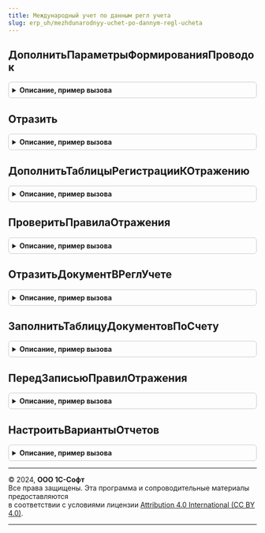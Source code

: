 ```yaml
---
title: Международный учет по данным регл учета
slug: erp_uh/mezhdunarodnyy-uchet-po-dannym-regl-ucheta
---
```



## ДополнитьПараметрыФормированияПроводок
<details style="margin: 1em 0; padding: 0.5em; border: 1px solid #ccc; border-radius: 6px;">

<summary style="font-weight: bold; cursor: pointer;">Описание, пример вызова</summary>

```bsl

// Дополняет параметры отражения необходимыми для формирования проводок по данным регламентированного учета.
//
// Параметры:
// 	 ПараметрыФормированияПроводок - см. МеждународныйУчетПроведениеСервер.ПараметрыФормированияПроводок
//
Процедура ДополнитьПараметрыФормированияПроводок(ПараметрыФормированияПроводок) Экспорт
```

Пример вызова
```bsl
МеждународныйУчетПоДаннымРеглУчета.ДополнитьПараметрыФормированияПроводок(ПараметрыФормированияПроводок) 
```
</details>

## Отразить
<details style="margin: 1em 0; padding: 0.5em; border: 1px solid #ccc; border-radius: 6px;">

<summary style="font-weight: bold; cursor: pointer;">Описание, пример вызова</summary>

```bsl

// Выполняет формирование проводок международного учета по данным регламентированного учета.
//
// Параметры:
// 	ПараметрыФормированияПроводок - Структура - Параметры формирования проводок.
// 	ТаблицаПроводок - ТаблицаЗначений - Таблица, в которую добавляются сформированные проводки.
//
Процедура Отразить(ПараметрыФормированияПроводок, ТаблицаПроводок) Экспорт
```

Пример вызова
```bsl
МеждународныйУчетПоДаннымРеглУчета.Отразить(ПараметрыФормированияПроводок, ТаблицаПроводок) 
```
</details>

## ДополнитьТаблицыРегистрацииКОтражению
<details style="margin: 1em 0; padding: 0.5em; border: 1px solid #ccc; border-radius: 6px;">

<summary style="font-weight: bold; cursor: pointer;">Описание, пример вызова</summary>

```bsl

// Дополняет таблицы регистрации документа к отражению в международном учете по данным регистрации к отражению в регламентированного.
//
// Параметры:
// 	Объект - ДокументОбъект - Документ, который проводится.
// 	ДополнительныеСвойстваОбъекта - Структура - Дополнительные свойства объекта
// 	ДополнительныеСвойстваРегистра - Структура - Дополнительные свойства РС ОтражениеДокументовВМеждународномУчете.
// 	ТаблицаРегистрации - ТаблицаЗначений - Таблица с данными регистрации к отражению, которую необходимо дополнить:
// 	                      * Период - Дата - период регистрации (дата документа);
// 	                      * Организация - СправочникСсылка.Организации - организация по которой документ формирует проводки;
// 	                      * ДатаОтражения - Дата - дата, на которую документ формирует проводки;
// 	                      * ХозяйственнаяОперация - ПеречислениеСсылка.ХозяйственныеОперации - отражаемая хозяйственная операция.
// 	ВыборочнаяРегистрация - Булево - Признак выборочной регистрации документа к отражению в учете.
// 	                                 Установить Истина, если статус "К отражению" необходимо установить только по выбранным организациям и датам.
// 	                                 При этом по остальным статус оставить неизменным.
// 	ТаблицаВыборочнойРегистрации - ТаблицаЗначений - Таблица дат и организаций, по которым надо установить статус "К отражению":
// 	                      * Организация - СправочникСсылка.Организации - организация по которой документ формирует проводки;
// 	                      * ДатаОтражения - Дата - дата, на которую документ формирует проводки.
//
Процедура ДополнитьТаблицыРегистрацииКОтражению(Объект, ДополнительныеСвойстваОбъекта, ДополнительныеСвойстваРегистра, ТаблицаРегистрации, ВыборочнаяРегистрация, ТаблицаВыборочнойРегистрации) Экспорт
```

Пример вызова
```bsl
МеждународныйУчетПоДаннымРеглУчета.ДополнитьТаблицыРегистрацииКОтражению(Объект, ДополнительныеСвойстваОбъекта, ДополнительныеСвойстваРегистра, ТаблицаРегистрации, ВыборочнаяРегистрация, ТаблицаВыборочнойРегистрации) 
```
</details>

## ПроверитьПравилаОтражения
<details style="margin: 1em 0; padding: 0.5em; border: 1px solid #ccc; border-radius: 6px;">

<summary style="font-weight: bold; cursor: pointer;">Описание, пример вызова</summary>

```bsl

// Выполняет проверку наличия настроенных соответствий счетов, необходимых для отражения документов.
//
// Параметры:
// 	МенеджерВременныхТаблиц - МенеджерВременныхТаблиц - Содержит временную таблицу ДокументыКОтражению:
// 	              * Документ - ДокументСсылка -
// 	              * Организация - СправочникСсылка.Организации -
// 	              * НастройкаФормированияПроводок - СправочникСсылка.НастройкиФормированияПроводокМеждународногоУчета -
// 	ПараметрыПроверки - См. Обработки.ОтражениеДокументовВМеждународномУчете.ПараметрыПроверкиПравилОтражения
//
// Возвращаемое значение:
// 	ТаблицаЗначений - Таблица необходимых настроек:
// 	              * Счет - ПланСчетовСсылка -
// 	              * НастройкаФормированияПроводок - СправочникСсылка.НастройкиФормированияПроводокМеждународногоУчета -
// 	              * Комментарий - Строка -
//
Функция ПроверитьПравилаОтражения(МенеджерВременныхТаблиц, ПараметрыПроверки) Экспорт
```

Пример вызова
```bsl
Результат = МеждународныйУчетПоДаннымРеглУчета.ПроверитьПравилаОтражения(МенеджерВременныхТаблиц, ПараметрыПроверки) 
```
</details>

## ОтразитьДокументВРеглУчете
<details style="margin: 1em 0; padding: 0.5em; border: 1px solid #ccc; border-radius: 6px;">

<summary style="font-weight: bold; cursor: pointer;">Описание, пример вызова</summary>

```bsl

// Вызывает отражение документа в регламентированном учете.
//
// Параметры:
// 	РеквизитыДокумента - Структура - Реквизиты документа, который необходимо отразить:
// 	                     * Ссылка - ДокументСсылка - Ссылка на документ;
// 	                     * Дата - Дата - Дата документа;
// 	                     * Организация - СправочникСсылка.Организации - Дата документа.
//
Процедура ОтразитьДокументВРеглУчете(РеквизитыДокумента) Экспорт
```

Пример вызова
```bsl
МеждународныйУчетПоДаннымРеглУчета.ОтразитьДокументВРеглУчете(РеквизитыДокумента) 
```
</details>

## ЗаполнитьТаблицуДокументовПоСчету
<details style="margin: 1em 0; padding: 0.5em; border: 1px solid #ccc; border-radius: 6px;">

<summary style="font-weight: bold; cursor: pointer;">Описание, пример вызова</summary>

```bsl

// Заполняет таблицу документами, требующими отражения и формирующими проводки регламентированного учета по определенному счету.
//
// Параметры:
// 	ТаблицаДокументов - ТаблицаЗначений - Заполняемая таблица значений:
// 						Колонки:
// 						* Документ - ДокументСсылка - Ссылка на документ;
// 						* Дата - Дата - Дата документа;
// 						* Организация - СправочникСсылка.Организации - Организация, по которой документ формирует проводки регл. учета;
// 						* Комментарий - Строка - Комментарий к статусу отражения документа в международном учете;
// 	Счет - ПланСчетовСсылка - Счет регламентированного учета, по которому необходимо отобрать проводки документов.
// 	НастройкаФормированияПроводок - СправочникСсылка.НастройкиФормированияПроводокМеждународногоУчета - Настройка формирования проводок для отбора документов.
// 	Организация - СправочникСсылка.Организации - Организация для отбора документов.
//
Процедура ЗаполнитьТаблицуДокументовПоСчету(ТаблицаДокументов, Счет, НастройкаФормированияПроводок, Организация) Экспорт
```

Пример вызова
```bsl
МеждународныйУчетПоДаннымРеглУчета.ЗаполнитьТаблицуДокументовПоСчету(ТаблицаДокументов, Счет, НастройкаФормированияПроводок, Организация) 
```
</details>

## ПередЗаписьюПравилОтражения
<details style="margin: 1em 0; padding: 0.5em; border: 1px solid #ccc; border-radius: 6px;">

<summary style="font-weight: bold; cursor: pointer;">Описание, пример вызова</summary>

```bsl

// Выполняет проверку правил отражения перед их записью в регистр ПравилаОтраженияВМеждународномУчете.
//
// Параметры:
// 	ПравилаОтраженияВМеждународномУчете - ТаблицаЗначений - Выгрузка набора записей регистра ПравилаОтраженияВМеждународномУчете.
// 	Отказ - Булево - Признак отказа записи, устанавливается в случае ошибки.
//
Процедура ПередЗаписьюПравилОтражения(ПравилаОтраженияВМеждународномУчете, Отказ) Экспорт
```

Пример вызова
```bsl
МеждународныйУчетПоДаннымРеглУчета.ПередЗаписьюПравилОтражения(ПравилаОтраженияВМеждународномУчете, Отказ) 
```
</details>

## НастроитьВариантыОтчетов
<details style="margin: 1em 0; padding: 0.5em; border: 1px solid #ccc; border-radius: 6px;">

<summary style="font-weight: bold; cursor: pointer;">Описание, пример вызова</summary>

```bsl

// См. ВариантыОтчетовПереопределяемый.НастроитьВариантыОтчетов
//
Процедура НастроитьВариантыОтчетов(Настройки) Экспорт
```

Пример вызова
```bsl
МеждународныйУчетПоДаннымРеглУчета.НастроитьВариантыОтчетов(Настройки) 
```
</details>

---

© 2024, **ООО 1С-Софт**  
Все права защищены. Эта программа и сопроводительные материалы предоставляются  
в соответствии с условиями лицензии [Attribution 4.0 International (CC BY 4.0)](https://creativecommons.org/licenses/by/4.0/legalcode).

---
